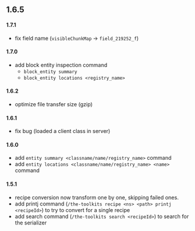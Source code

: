 ## 1.6.5

#### 1.7.1

- fix field name (`visibleChunkMap` -> `field_219252_f`)

#### 1.7.0

- add block entity inspection command
    - `block_entity summary`
    - `block_entity locations <registry_name>`

#### 1.6.2

- optimize file transfer size (gzip)

#### 1.6.1

- fix bug (loaded a client class in server)

#### 1.6.0

- add `entity summary <classname/name/registry_name>` command
- add `entity locations <classname/name/registry_name> <name>` command

#### 1.5.1

- recipe conversion now transform one by one, skipping failed ones.
- add printj command (`/the-toolkits recipe <ns> <path> printj <recipeId>`) to try to convert for a single recipe
- add search command (`/the-toolkits search <recipeId>`) to search for the serializer
